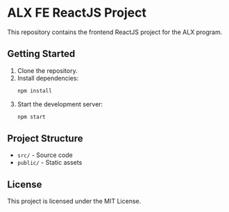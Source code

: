 # ALX FE ReactJS Project

This repository contains the frontend ReactJS project for the ALX program.

## Getting Started

1. Clone the repository.
2. Install dependencies:  
    ```bash
    npm install
    ```
3. Start the development server:  
    ```bash
    npm start
    ```

## Project Structure

- `src/` - Source code
- `public/` - Static assets

## License

This project is licensed under the MIT License.
